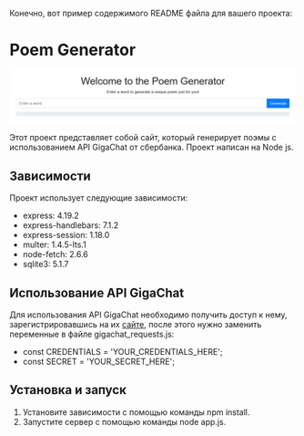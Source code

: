 Конечно, вот пример содержимого README файла для вашего проекта:

# Poem Generator

![preview](media/preview.png)

Этот проект представляет собой сайт, который генерирует поэмы с использованием API GigaChat от сбербанка. Проект написан на Node js.

## Зависимости

Проект использует следующие зависимости:

- express: 4.19.2
- express-handlebars: 7.1.2
- express-session: 1.18.0
- multer: 1.4.5-lts.1
- node-fetch: 2.6.6
- sqlite3: 5.1.7



## Использование API GigaChat

Для использования API GigaChat необходимо получить доступ к нему, зарегистрировавшись на их [сайте](https://developers.sber.ru/gigachat/login), после этого нужно заменить переменные в файле gigachat_requests.js:
- const CREDENTIALS = 'YOUR_CREDENTIALS_HERE';
- const SECRET = 'YOUR_SECRET_HERE';


## Установка и запуск

1. Установите зависимости с помощью команды npm install.
2. Запустите сервер с помощью команды node app.js.

